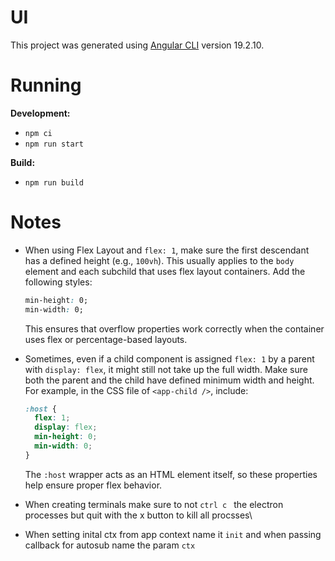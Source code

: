 # UI

This project was generated using [Angular CLI](https://github.com/angular/angular-cli) version 19.2.10.

# Running

**Development:**

- `npm ci`
- `npm run start`

**Build:**

- `npm run build`

# Notes

- When using Flex Layout and `flex: 1`, make sure the first descendant has a defined height (e.g., `100vh`). This usually applies to the `body` element and each subchild that uses flex layout containers. Add the following styles:

  ```css
  min-height: 0;
  min-width: 0;
  ```

  This ensures that overflow properties work correctly when the container uses flex or percentage-based layouts.

- Sometimes, even if a child component is assigned `flex: 1` by a parent with `display: flex`, it might still not take up the full width. Make sure both the parent and the child have defined minimum width and height. For example, in the CSS file of `<app-child />`, include:

  ```css
  :host {
    flex: 1;
    display: flex;
    min-height: 0;
    min-width: 0;
  }
  ```

  The `:host` wrapper acts as an HTML element itself, so these properties help ensure proper flex behavior.

- When creating terminals make sure to not `ctrl c ` the electron processes but quit with the x button to kill all procsses\
- When setting inital ctx from app context name it `init` and when passing callback for autosub name the param `ctx`
